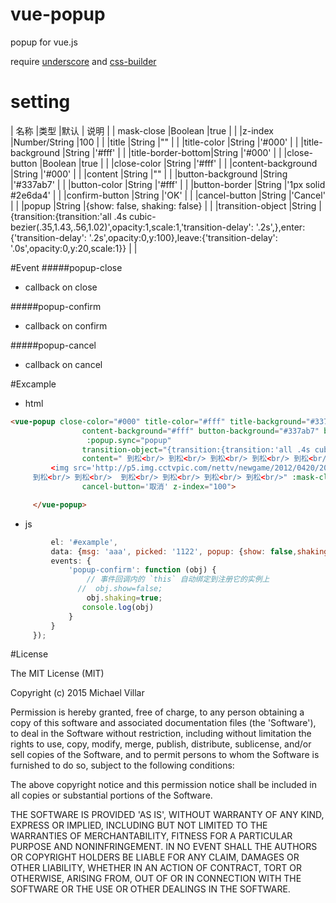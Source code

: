 # vue-popup
popup for vue.js

require [underscore](https://github.com/jashkenas/underscore) and [css-builder](https://github.com/johnnyGoo/css-builder)

# setting
| 名称               |类型               |默认       | 说明                                     |
| mask-close        |Boolean            |true      |                                          |
|z-index            |Number/String      |100       |                                          |
|title              |String             |""        |                                          |
|title-color        |String             |'#000'    |                                          |
|title-background   |String             |'#fff'    |                                          |
|title-border-bottom|String             |'#000'    |                                          |
|close-button       |Boolean            |true      |                                          |
|close-color        |String             |'#fff'    |                                          |
|content-background |String             |'#000'    |                                          |
|content            |String             |""        |                                          |
|button-background  |String             |'#337ab7' |                                          |
|button-color       |String             |'#fff'       |                                          |
|button-border      |String             |'1px solid #2e6da4'       |                                          |
|confirm-button     |String             |'OK'       |                                          |
|cancel-button      |String             |'Cancel'       |                                          |
|popup              |String             |{show: false, shaking: false}       |                                          |
|transition-object              |String             |{transition:{transition:'all .4s cubic-bezier(.35,1.43,.56,1.02)',opacity:1,scale:1,'transition-delay': '.2s',},enter:{'transition-delay': '.2s',opacity:0,y:100},leave:{'transition-delay': '.0s',opacity:0,y:20,scale:1}}       |                                          |





#Event
#####popup-close
* callback on close

#####popup-confirm
* callback on confirm

#####popup-cancel
* callback on cancel


#Excample
* html
```html
<vue-popup close-color="#000" title-color="#fff" title-background="#337ab7" title-border-bottom="1px solid #2e6da4"
                content-background="#fff" button-background="#337ab7" button-color="#fff" button-border="1px solid #2e6da4"
                 :popup.sync="popup"
                transition-object="{transition:{transition:'all .4s cubic-bezier(.35,1.43,.56,1.01)',opacity:1,scale:1,'transition-delay': '.2s',},enter:{'transition-delay': '.2s',opacity:0,y:100,scale:1},leave:{'transition-delay': '.0s',opacity:0,y:100,scale:1}}"
                content=" 到松<br/> 到松<br/> 到松<br/> 到松<br/> 到松<br/>
         <img src='http://p5.img.cctvpic.com/nettv/newgame/2012/0420/20120420115108971.jpg' style='width: 100%'>
     到松<br/> 到松<br/>  到松<br/> 到松<br/> 到松<br/> 到松<br/>" :mask-close=false :close-button=true confirm-button='确认'
                cancel-button='取消' z-index="100">

     </vue-popup>
```
* js
```js new Vue({
         el: '#example',
         data: {msg: 'aaa', picked: '1122', popup: {show: false,shaking:false},popup2: {show: false,shaking:false}},
         events: {
             'popup-confirm': function (obj) {
                 // 事件回调内的 `this` 自动绑定到注册它的实例上
               //  obj.show=false;
                 obj.shaking=true;
                console.log(obj)
             }
         }
     });
```



#License

The MIT License (MIT)

Copyright (c) 2015 Michael Villar

Permission is hereby granted, free of charge, to any person obtaining a copy of this software and associated documentation files (the 'Software'), to deal in the Software without restriction, including without limitation the rights to use, copy, modify, merge, publish, distribute, sublicense, and/or sell copies of the Software, and to permit persons to whom the Software is furnished to do so, subject to the following conditions:

The above copyright notice and this permission notice shall be included in all copies or substantial portions of the Software.

THE SOFTWARE IS PROVIDED 'AS IS', WITHOUT WARRANTY OF ANY KIND, EXPRESS OR IMPLIED, INCLUDING BUT NOT LIMITED TO THE WARRANTIES OF MERCHANTABILITY, FITNESS FOR A PARTICULAR PURPOSE AND NONINFRINGEMENT. IN NO EVENT SHALL THE AUTHORS OR COPYRIGHT HOLDERS BE LIABLE FOR ANY CLAIM, DAMAGES OR OTHER LIABILITY, WHETHER IN AN ACTION OF CONTRACT, TORT OR OTHERWISE, ARISING FROM, OUT OF OR IN CONNECTION WITH THE SOFTWARE OR THE USE OR OTHER DEALINGS IN THE SOFTWARE.
